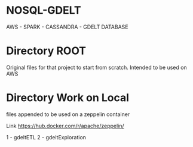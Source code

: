 # NOSQL-GDELT
AWS - SPARK - CASSANDRA - GDELT DATABASE


# Directory ROOT 
Original files for that project to start from scratch. Intended to be used on AWS 

# Directory Work on Local
files appended to be used on a zeppelin container   

Link https://hub.docker.com/r/apache/zeppelin/


1 - gdeltETL
2 - gdeltExploration 



